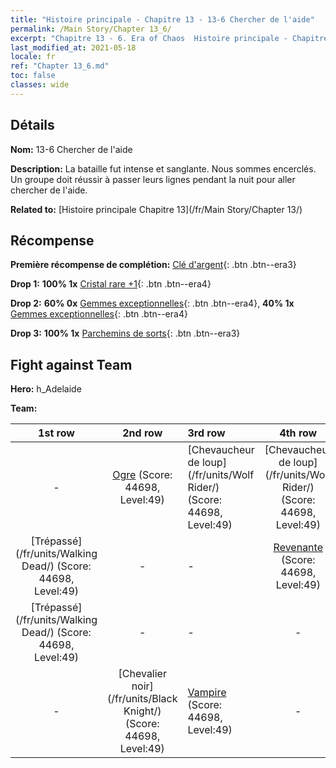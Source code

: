 ```yaml
---
title: "Histoire principale - Chapitre 13 - 13-6 Chercher de l'aide"
permalink: /Main Story/Chapter 13_6/
excerpt: "Chapitre 13 - 6. Era of Chaos  Histoire principale - Chapitre 13_6. 13-6 Chercher de l'aide"
last_modified_at: 2021-05-18
locale: fr
ref: "Chapter 13_6.md"
toc: false
classes: wide
---
```


## Détails

 **Nom:** 13-6 Chercher de l'aide

 **Description:** La bataille fut intense et sanglante. Nous sommes encerclés. Un groupe doit réussir à passer leurs lignes pendant la nuit pour aller chercher de l'aide.

 **Related to:** [Histoire principale Chapitre 13](/fr/Main Story/Chapter 13/)

## Récompense

 **Première récompense de complétion:** [Clé d'argent](/ItemsFR/con_693/){: .btn .btn--era3}

 **Drop 1:** **100% 1x** [Cristal rare +1](/ItemsFR/mat_45/){: .btn .btn--era4}

 **Drop 2:** **60% 0x** [Gemmes exceptionnelles](/ItemsFR/mat_37/){: .btn .btn--era4}, **40% 1x** [Gemmes exceptionnelles](/ItemsFR/mat_37/){: .btn .btn--era4}

 **Drop 3:** **100% 1x** [Parchemins de sorts](/ItemsFR/con_694/){: .btn .btn--era3}


## Fight against Team
 **Hero:** h_Adelaide

 **Team:**


  | 1st row | 2nd row | 3rd row | 4th row |
  |:----:|:----:|:----|:----:|
  | - | [Ogre](/fr/units/Ogre/) (Score: 44698, Level:49)  | [Chevaucheur de loup](/fr/units/Wolf Rider/) (Score: 44698, Level:49)  | [Chevaucheur de loup](/fr/units/Wolf Rider/) (Score: 44698, Level:49)  |
  | [Trépassé](/fr/units/Walking Dead/) (Score: 44698, Level:49)  | - | - | [Revenante](/fr/units/Wight/) (Score: 44698, Level:49)  |
  | [Trépassé](/fr/units/Walking Dead/) (Score: 44698, Level:49)  | - | - | - |
  | - | [Chevalier noir](/fr/units/Black Knight/) (Score: 44698, Level:49)  | [Vampire](/fr/units/Vampire/) (Score: 44698, Level:49)  | - |



